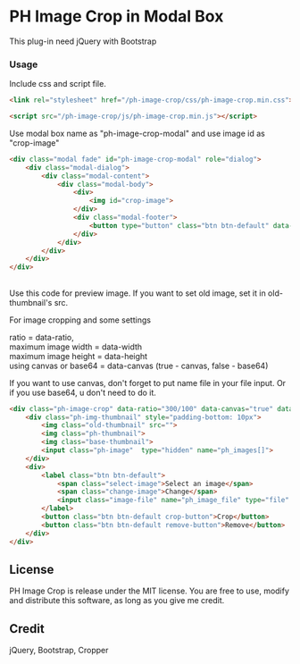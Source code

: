 # PH Image Crop in Modal Box 
This plug-in need jQuery with Bootstrap


### Usage

Include css and script file.
```html
<link rel="stylesheet" href="/ph-image-crop/css/ph-image-crop.min.css">

<script src="/ph-image-crop/js/ph-image-crop.min.js"></script>
```

Use modal box name as "ph-image-crop-modal"
and use image id as "crop-image"

```html
<div class="modal fade" id="ph-image-crop-modal" role="dialog">
    <div class="modal-dialog">
        <div class="modal-content">
            <div class="modal-body">
                <div>
                    <img id="crop-image">
                </div>
                <div class="modal-footer">
                    <button type="button" class="btn btn-default" data-dismiss="modal">Okay</button>
                </div>
            </div>
        </div>
    </div>
</div>
```
##
Use this code for preview image. If you want to set old image, set it in old-thumbnail's src.  

For image cropping and some settings  

ratio = data-ratio,  
maximum image width = data-width  
maximum image height = data-height  
using canvas or base64 = data-canvas (true - canvas, false - base64)

If you want to use canvas, don't forget to put name file in your file input. Or if you use base64, u don't need to do it.

```html
<div class="ph-image-crop" data-ratio="300/100" data-canvas="true" data-width="300" data-height="100" >
    <div class="ph-img-thumbnail" style="padding-bottom: 10px">
        <img class="old-thumbnail" src="">
        <img class="ph-thumbnail">
        <img class="base-thumbnail">
        <input class="ph-image"  type="hidden" name="ph_images[]">
    </div>
    <div>
        <label class="btn btn-default">
            <span class="select-image">Select an image</span>
            <span class="change-image">Change</span>
            <input class="image-file" name="ph_image_file" type="file" accept="image/*">
        </label>
        <button class="btn btn-default crop-button">Crop</button>
        <button class="btn btn-default remove-button">Remove</button>
    </div>
</div>
```


## License

PH Image Crop is release under the MIT license. You are free to use, modify and distribute this software, as long as you give me credit.


## Credit
jQuery, Bootstrap, Cropper